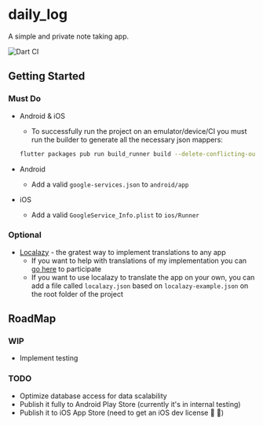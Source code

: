 # daily_log

A simple and private note taking app.

![Dart CI](https://github.com/alexarraiza/daily_log/workflows/Dart%20CI/badge.svg?branch=master)

## Getting Started

### Must Do

- Android & iOS

  - To successfully run the project on an emulator/device/CI you must run the builder to generate all the necessary json mappers:

  ```bash
  flutter packages pub run build_runner build --delete-conflicting-outputs
  ```

- Android

  - Add a valid `google-services.json` to `android/app`

- iOS
  - Add a valid `GoogleService_Info.plist` to `ios/Runner`

### Optional

- [Localazy](https://localazy.com/) - the gratest way to implement translations to any app
  - If you want to help with translations of my implementation you can [go here](https://localazy.com/p/dailylog) to participate
  - If you want to use localazy to translate the app on your own, you can add a file called `localazy.json` based on `localazy-example.json` on the root folder of the project

## RoadMap

### WIP

- Implement testing

### TODO

- Optimize database access for data scalability
- Publish it fully to Android Play Store (currently it's in internal testing)
- Publish it to iOS App Store (need to get an iOS dev license :money_with_wings: :money_with_wings:)
